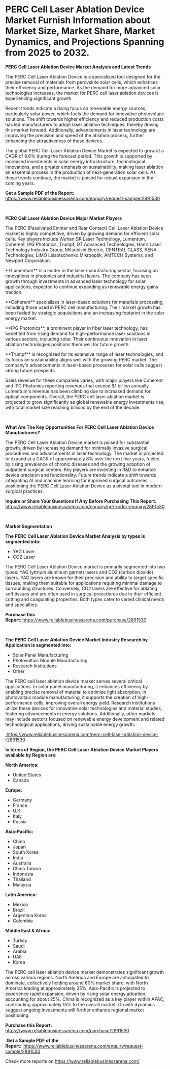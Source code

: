 <p><h1>PERC Cell Laser Ablation Device Market Furnish Information about Market Size, Market Share, Market Dynamics, and Projections Spanning from 2025 to 2032.</h1></p><p><strong>PERC Cell Laser Ablation Device Market Analysis and Latest Trends</strong></p>
<p><p>The PERC Cell Laser Ablation Device is a specialized tool designed for the precise removal of materials from perovskite solar cells, which enhances their efficiency and performance. As the demand for more advanced solar technologies increases, the market for PERC cell laser ablation devices is experiencing significant growth. </p><p>Recent trends indicate a rising focus on renewable energy sources, particularly solar power, which fuels the demand for innovative photovoltaic solutions. The shift towards higher efficiency and reduced production costs has led manufacturers to adopt laser ablation techniques, thereby driving this market forward. Additionally, advancements in laser technology are improving the precision and speed of the ablation process, further enhancing the attractiveness of these devices. </p><p>The global PERC Cell Laser Ablation Device Market is expected to grow at a CAGR of 8.6% during the forecast period. This growth is supported by increased investments in solar energy infrastructure, technological innovations, and a greater emphasis on sustainability, making laser ablation an essential process in the production of next-generation solar cells. As these trends continue, the market is poised for robust expansion in the coming years.</p></p>
<p><strong>Get a Sample PDF of the Report:&nbsp;</strong> <a href="https://www.reliablebusinessarena.com/enquiry/request-sample/2891530?utm_campaign=2805&utm_medium=2&utm_source=Github&utm_content=ia&utm_term=14032025&utm_id=perc-cell-laser-ablation-device">https://www.reliablebusinessarena.com/enquiry/request-sample/2891530</a></p>
<p>&nbsp;</p>
<p><strong>PERC Cell Laser Ablation Device Major Market Players</strong></p>
<p><p>The PERC (Passivated Emitter and Rear Contact) Cell Laser Ablation Device market is highly competitive, driven by growing demand for efficient solar cells. Key players include Wuhan DR Laser Technology, Lumentum, Coherent, IPG Photonics, Trumpf, GT Advanced Technologies, Han’s Laser Technology Industry Group, Mitsubishi Electric, CENTRAL GLASS, RENA Technologies, LIMO Lissotschenko Mikrooptik, AMTECH Systems, and Newport Corporation.</p><p>**Lumentum** is a leader in the laser manufacturing sector, focusing on innovations in photonics and industrial lasers. The company has seen growth through investments in advanced laser technology for solar applications, expected to continue expanding as renewable energy gains traction.</p><p>**Coherent** specializes in laser-based solutions for materials processing, including those used in PERC cell manufacturing. Their market growth has been fueled by strategic acquisitions and an increasing footprint in the solar energy market.</p><p>**IPG Photonics**, a prominent player in fiber laser technology, has benefited from rising demand for high-performance laser solutions in various sectors, including solar. Their continuous innovation in laser ablation technologies positions them well for future growth.</p><p>**Trumpf** is recognized for its extensive range of laser technologies, and its focus on sustainability aligns well with the growing PERC market. The company's advancements in laser-based processes for solar cells suggest strong future prospects.</p><p>Sales revenue for these companies varies, with major players like Coherent and IPG Photonics reporting revenues that exceed $1 billion annually. Lumentum's revenue has been climbing due to increased demand for optical components. Overall, the PERC cell laser ablation market is projected to grow significantly as global renewable energy investments rise, with total market size reaching billions by the end of the decade.</p></p>
<p>&nbsp;</p>
<p><strong>What Are The Key Opportunities For PERC Cell Laser Ablation Device Manufacturers?</strong></p>
<p><p>The PERC Cell Laser Ablation Device market is poised for substantial growth, driven by increasing demand for minimally invasive surgical procedures and advancements in laser technology. The market is projected to expand at a CAGR of approximately 8% over the next five years, fueled by rising prevalence of chronic diseases and the growing adoption of outpatient surgical centers. Key players are investing in R&D to enhance device precision and functionality. Future trends indicate a shift towards integrating AI and machine learning for improved surgical outcomes, positioning the PERC Cell Laser Ablation Device as a pivotal tool in modern surgical practices.</p></p>
<p><strong>Inquire or Share Your Questions If Any Before Purchasing This Report:</strong> <a href="https://www.reliablebusinessarena.com/enquiry/pre-order-enquiry/2891530?utm_campaign=2805&utm_medium=2&utm_source=Github&utm_content=ia&utm_term=14032025&utm_id=perc-cell-laser-ablation-device">https://www.reliablebusinessarena.com/enquiry/pre-order-enquiry/2891530</a></p>
<p>&nbsp;</p>
<p><strong>Market Segmentation</strong></p>
<p><strong>The PERC Cell Laser Ablation Device Market Analysis by types is segmented into:</strong></p>
<p><ul><li>YAG Laser</li><li>CO2 Laser</li></ul></p>
<p><p>The PERC Cell Laser Ablation Device market is primarily segmented into two types: YAG (yttrium aluminum garnet) lasers and CO2 (carbon dioxide) lasers. YAG lasers are known for their precision and ability to target specific tissues, making them suitable for applications requiring minimal damage to surrounding structures. Conversely, CO2 lasers are effective for ablating soft tissues and are often used in surgical procedures due to their efficient cutting and coagulating properties. Both types cater to varied clinical needs and specialties.</p></p>
<p><strong>Purchase this Report:&nbsp;</strong><a href="https://www.reliablebusinessarena.com/purchase/2891530?utm_campaign=2805&utm_medium=2&utm_source=Github&utm_content=ia&utm_term=14032025&utm_id=perc-cell-laser-ablation-device">https://www.reliablebusinessarena.com/purchase/2891530</a></p>
<p>&nbsp;</p>
<p><strong>The PERC Cell Laser Ablation Device Market Industry Research by Application is segmented into:</strong></p>
<p><ul><li>Solar Panel Manufacturing</li><li>Photovoltaic Module Manufacturing</li><li>Research Institutions</li><li>Other</li></ul></p>
<p><p>The PERC cell laser ablation device market serves several critical applications. In solar panel manufacturing, it enhances efficiency by enabling precise removal of material to optimize light absorption. In photovoltaic module manufacturing, it supports the creation of high-performance cells, improving overall energy yield. Research institutions utilize these devices for innovative solar technologies and material studies, fostering advancements in energy solutions. Additionally, other markets may include sectors focused on renewable energy development and related technological applications, driving sustainable energy growth.</p></p>
<p><a href="https://www.reliablebusinessarena.com/perc-cell-laser-ablation-device-r2891530?utm_campaign=2805&utm_medium=2&utm_source=Github&utm_content=ia&utm_term=14032025&utm_id=perc-cell-laser-ablation-device">&nbsp;https://www.reliablebusinessarena.com/perc-cell-laser-ablation-device-r2891530</a></p>
<p><strong>In terms of Region, the PERC Cell Laser Ablation Device Market Players available by Region are:</strong></p>
<p>
    <p> <strong> North America: </strong>
        <ul>
            <li>United States</li>
            <li>Canada</li>
        </ul>
        </p> 
    <p> <strong> Europe: </strong>
        <ul>
            <li>Germany</li>
            <li>France</li>
            <li>U.K.</li>
            <li>Italy</li>
            <li>Russia</li>
        </ul>
        </p> 
    <p> <strong> Asia-Pacific: </strong>
        <ul>
            <li>China</li>
            <li>Japan</li>
            <li>South Korea</li>
            <li>India</li>
            <li>Australia</li>
            <li>China Taiwan</li>
            <li>Indonesia</li>
            <li>Thailand</li>
            <li>Malaysia</li>
        </ul>
        </p> 
    <p> <strong> Latin America: </strong>
        <ul>
            <li>Mexico</li>
            <li>Brazil</li>
            <li>Argentina Korea</li>
            <li>Colombia</li>
        </ul>
        </p> 
    <p> <strong> Middle East & Africa: </strong>
        <ul>
            <li>Turkey</li>
            <li>Saudi</li>
            <li>Arabia</li>
            <li>UAE</li>
            <li>Korea</li>
        </ul>
    </p>
    </p>
<p><p>The PERC cell laser ablation device market demonstrates significant growth across various regions. North America and Europe are anticipated to dominate, collectively holding around 60% market share, with North America leading at approximately 35%. Asia-Pacific is projected to experience rapid expansion, driven by rising solar energy adoption, accounting for about 25%. China is recognized as a key player within APAC, contributing approximately 15% to the overall market. Growth dynamics suggest ongoing investments will further enhance regional market positioning.</p></p>
<p><strong>Purchase this Report: </strong><a href="https://www.reliablebusinessarena.com/purchase/2891530?utm_campaign=2805&utm_medium=2&utm_source=Github&utm_content=ia&utm_term=14032025&utm_id=perc-cell-laser-ablation-device">https://www.reliablebusinessarena.com/purchase/2891530</a></p>
<p>&nbsp;<strong>Get a Sample PDF of the Report:&nbsp;&nbsp;</strong><a href="https://www.reliablebusinessarena.com/enquiry/request-sample/2891530?utm_campaign=2805&utm_medium=2&utm_source=Github&utm_content=ia&utm_term=14032025&utm_id=perc-cell-laser-ablation-device">https://www.reliablebusinessarena.com/enquiry/request-sample/2891530</a></p>
<p><strong></strong></p>
<p>Check more reports on <a href="https://www.reliablebusinessarena.com/?utm_campaign=2805&utm_medium=2&utm_source=Github&utm_content=ia&utm_term=14032025&utm_id=perc-cell-laser-ablation-device">https://www.reliablebusinessarena.com/</a></p>